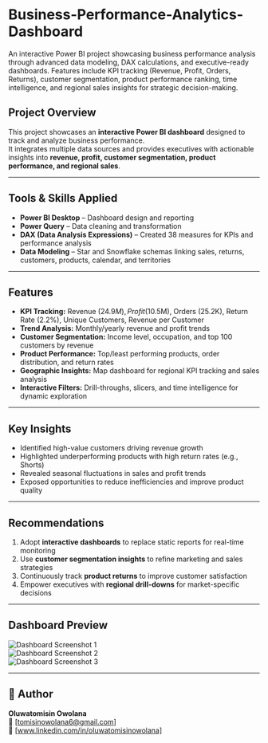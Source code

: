 # Business-Performance-Analytics-Dashboard
An interactive Power BI project showcasing business performance analysis through advanced data modeling, DAX calculations, and executive-ready dashboards. Features include KPI tracking (Revenue, Profit, Orders, Returns), customer segmentation, product performance ranking, time intelligence, and regional sales insights for strategic decision-making.

## Project Overview  
This project showcases an **interactive Power BI dashboard** designed to track and analyze business performance.  
It integrates multiple data sources and provides executives with actionable insights into **revenue, profit, customer segmentation, product performance, and regional sales**.  

---

## Tools & Skills Applied  
- **Power BI Desktop** – Dashboard design and reporting  
- **Power Query** – Data cleaning and transformation  
- **DAX (Data Analysis Expressions)** – Created 38 measures for KPIs and performance analysis  
- **Data Modeling** – Star and Snowflake schemas linking sales, returns, customers, products, calendar, and territories  

---

## Features  
- **KPI Tracking:** Revenue ($24.9M), Profit ($10.5M), Orders (25.2K), Return Rate (2.2%), Unique Customers, Revenue per Customer  
- **Trend Analysis:** Monthly/yearly revenue and profit trends  
- **Customer Segmentation:** Income level, occupation, and top 100 customers by revenue  
- **Product Performance:** Top/least performing products, order distribution, and return rates  
- **Geographic Insights:** Map dashboard for regional KPI tracking and sales analysis  
- **Interactive Filters:** Drill-throughs, slicers, and time intelligence for dynamic exploration  

---

## Key Insights  
- Identified high-value customers driving revenue growth  
- Highlighted underperforming products with high return rates (e.g., Shorts)  
- Revealed seasonal fluctuations in sales and profit trends  
- Exposed opportunities to reduce inefficiencies and improve product quality  

---

## Recommendations  
1. Adopt **interactive dashboards** to replace static reports for real-time monitoring  
2. Use **customer segmentation insights** to refine marketing and sales strategies  
3. Continuously track **product returns** to improve customer satisfaction  
4. Empower executives with **regional drill-downs** for market-specific decisions  

---

## Dashboard Preview  
![Dashboard Screenshot 1](screenshots/dashboard1.png)  
![Dashboard Screenshot 2](screenshots/dashboard2.png)  
![Dashboard Screenshot 3](screenshots/dashboard3.png)  


---

## 👤 Author  
**Oluwatomisin Owolana**  
📧 [tomisinowolana6@gmail.com]  
🔗 [www.linkedin.com/in/oluwatomisinowolana]  
